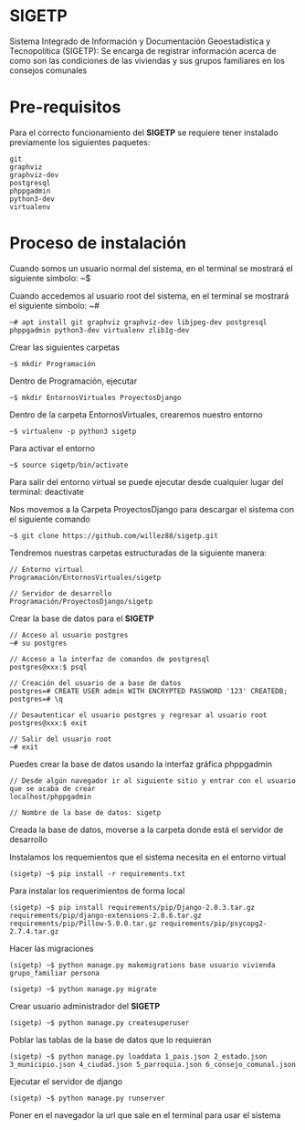 # SIGETP

Sistema Integrado de Información y Documentación Geoestadística y Tecnopolítica (SIGETP): Se encarga de registrar información acerca de como son las condiciones de las viviendas y sus grupos familiares en los consejos comunales

# Pre-requisitos

Para el correcto funcionamiento del __SIGETP__ se requiere tener instalado previamente los siguientes paquetes:

    git
    graphviz
    graphviz-dev
    postgresql
    phppgadmin
    python3-dev
    virtualenv

# Proceso de instalación

Cuando somos un usuario normal del sistema, en el terminal se mostrará el siguiente símbolo: ~$

Cuando accedemos al usuario root del sistema, en el terminal se mostrará el siguiente símbolo: ~#

    ~# apt install git graphviz graphviz-dev libjpeg-dev postgresql phppgadmin python3-dev virtualenv zlib1g-dev

Crear las siguientes carpetas

    ~$ mkdir Programación

Dentro de Programación, ejecutar

    ~$ mkdir EntornosVirtuales ProyectosDjango

Dentro de la carpeta EntornosVirtuales, crearemos nuestro entorno

    ~$ virtualenv -p python3 sigetp

Para activar el entorno

    ~$ source sigetp/bin/activate

Para salir del entorno virtual se puede ejecutar desde cualquier lugar del terminal: deactivate

Nos movemos a la Carpeta ProyectosDjango para descargar el sistema con el siguiente comando

    ~$ git clone https://github.com/willez88/sigetp.git

Tendremos nuestras carpetas estructuradas de la siguiente manera:

    // Entorno virtual
    Programación/EntornosVirtuales/sigetp

    // Servidor de desarrollo
    Programación/ProyectosDjango/sigetp

Crear la base de datos para el __SIGETP__

    // Acceso al usuario postgres
    ~# su postgres

    // Acceso a la interfaz de comandos de postgresql
    postgres@xxx:$ psql

    // Creación del usuario de a base de datos
    postgres=# CREATE USER admin WITH ENCRYPTED PASSWORD '123' CREATEDB;
    postgres=# \q

    // Desautenticar el usuario postgres y regresar al usuario root
    postgres@xxx:$ exit

    // Salir del usuario root
    ~# exit

Puedes crear la base de datos usando la interfaz gráfica phppgadmin

    // Desde algún navegador ir al siguiente sitio y entrar con el usuario que se acaba de crear
    localhost/phppgadmin

    // Nombre de la base de datos: sigetp

Creada la base de datos, moverse a la carpeta donde está el servidor de desarrollo

Instalamos los requemientos que el sistema necesita en el entorno virtual

    (sigetp) ~$ pip install -r requirements.txt

Para instalar los requerimientos de forma local

    (sigetp) ~$ pip install requirements/pip/Django-2.0.3.tar.gz requirements/pip/django-extensions-2.0.6.tar.gz requirements/pip/Pillow-5.0.0.tar.gz requirements/pip/psycopg2-2.7.4.tar.gz

Hacer las migraciones

    (sigetp) ~$ python manage.py makemigrations base usuario vivienda grupo_familiar persona

    (sigetp) ~$ python manage.py migrate

Crear usuario administrador del __SIGETP__

    (sigetp) ~$ python manage.py createsuperuser

Poblar las tablas de la base de datos que lo requieran

    (sigetp) ~$ python manage.py loaddata 1_pais.json 2_estado.json 3_municipio.json 4_ciudad.json 5_parroquia.json 6_consejo_comunal.json

Ejecutar el servidor de django

    (sigetp) ~$ python manage.py runserver

Poner en el navegador la url que sale en el terminal para usar el sistema
